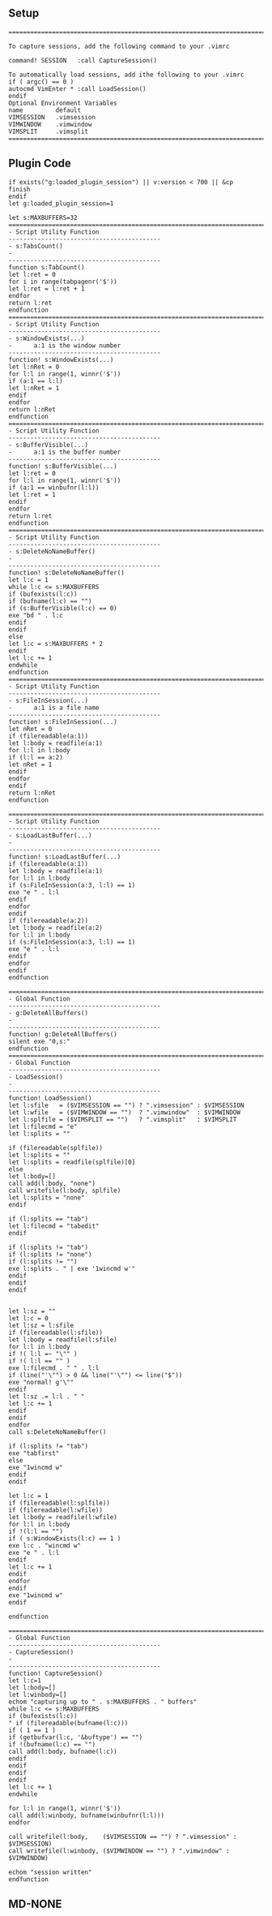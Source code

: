 ## Setup
    ==============================================================================
    
    To capture sessions, add the following command to your .vimrc
    
    command! SESSION   :call CaptureSession()
    
    To automatically load sessions, add ithe following to your .vimrc
    if ( argc() == 0 )
    autocmd VimEnter * :call LoadSession()
    endif
    Optional Environment Variables
    name         default
    VIMSESSION   .vimsession
    VIMWINDOW    .vimwindow
    VIMSPLIT     .vimsplit
    ==============================================================================
## Plugin Code
    if exists("g:loaded_plugin_session") || v:version < 700 || &cp
    finish
    endif
    let g:loaded_plugin_session=1
    
    let s:MAXBUFFERS=32
    ==============================================================================
    - Script Utility Function
    ------------------------------------------
    - s:TabsCount()
    -
    ------------------------------------------
    function s:TabCount()
    let l:ret = 0
    for i in range(tabpagenr('$'))
    let l:ret = l:ret + 1
    endfor
    return l:ret
    endfunction
    ==============================================================================
    - Script Utility Function
    ------------------------------------------
    - s:WindowExists(...)
    -      a:1 is the window number
    ------------------------------------------
    function! s:WindowExists(...)
    let l:nRet = 0
    for l:l in range(1, winnr('$'))
    if (a:1 == l:l)
    let l:nRet = 1
    endif
    endfor
    return l:nRet
    endfunction
    ==============================================================================
    - Script Utility Function
    ------------------------------------------
    - s:BufferVisible(...)
    -      a:1 is the buffer number
    ------------------------------------------
    function! s:BufferVisible(...)
    let l:ret = 0
    for l:l in range(1, winnr('$'))
    if (a:1 == winbufnr(l:l))
    let l:ret = 1
    endif
    endfor
    return l:ret
    endfunction
    ==============================================================================
    - Script Utility Function
    ------------------------------------------
    - s:DeleteNoNameBuffer()
    -
    ------------------------------------------
    function! s:DeleteNoNameBuffer()
    let l:c = 1
    while l:c <= s:MAXBUFFERS
    if (bufexists(l:c))
    if (bufname(l:c) == "")
    if (s:BufferVisible(l:c) == 0)
    exe "bd " . l:c
    endif
    endif
    else
    let l:c = s:MAXBUFFERS * 2
    endif
    let l:c += 1
    endwhile
    endfunction
    ==============================================================================
    - Script Utility Function
    ------------------------------------------
    - s:FileInSession(...)
    -      a:1 is a file name
    ------------------------------------------
    function! s:FileInSession(...)
    let nRet = 0
    if (filereadable(a:1))
    let l:body = readfile(a:1)
    for l:l in l:body
    if (l:l == a:2)
    let nRet = 1
    endif
    endfor
    endif
    return l:nRet
    endfunction
    
    ==============================================================================
    - Script Utility Function
    ------------------------------------------
    - s:LoadLastBuffer(...)
    -
    ------------------------------------------
    function! s:LoadLastBuffer(...)
    if (filereadable(a:1))
    let l:body = readfile(a:1)
    for l:l in l:body
    if (s:FileInSession(a:3, l:l) == 1)
    exe "e " . l:l
    endif
    endfor
    endif
    if (filereadable(a:2))
    let l:body = readfile(a:2)
    for l:l in l:body
    if (s:FileInSession(a:3, l:l) == 1)
    exe "e " . l:l
    endif
    endfor
    endif
    endfunction
    
    ==============================================================================
    - Global Function
    ------------------------------------------
    - g:DeleteAllBuffers()
    -
    ------------------------------------------
    function! g:DeleteAllBuffers()
    silent exe "0,s:"
    endfunction
    ==============================================================================
    - Global Function
    ------------------------------------------
    - LoadSession()
    -
    ------------------------------------------
    function! LoadSession()
    let l:sfile   = ($VIMSESSION == "") ? ".vimsession" : $VIMSESSION
    let l:wfile   = ($VIMWINDOW == "")  ? ".vimwindow"  : $VIMWINDOW
    let l:splfile = ($VIMSPLIT == "")   ? ".vimsplit"   : $VIMSPLIT
    let l:filecmd = "e"
    let l:splits = ""
    
    if (filereadable(splfile))
    let l:splits = ""
    let l:splits = readfile(splfile)[0]
    else
    let l:body=[]
    call add(l:body, "none")
    call writefile(l:body, splfile)
    let l:splits = "none"
    endif
    
    if (l:splits == "tab")
    let l:filecmd = "tabedit"
    endif
    
    if (l:splits != "tab")
    if (l:splits != "none")
    if (l:splits != "")
    exe l:splits . " | exe '1wincmd w'"
    endif
    endif
    endif
    
    
    let l:sz = ""
    let l:c = 0
    let l:sz = l:sfile
    if (filereadable(l:sfile))
    let l:body = readfile(l:sfile)
    for l:l in l:body
    if !( l:l =~ "\"" )
    if !( l:l == "" )
    exe l:filecmd . " " . l:l
    if (line("'\"") > 0 && line("'\"") <= line("$"))
    exe "normal! g'\""
    endif
    let l:sz .= l:l . " "
    let l:c += 1
    endif
    endif
    endfor
    call s:DeleteNoNameBuffer()
    
    if (l:splits != "tab")
    exe "tabfirst"
    else
    exe "1wincmd w"
    endif
    endif
    
    let l:c = 1
    if (filereadable(l:splfile))
    if (filereadable(l:wfile))
    let l:body = readfile(l:wfile)
    for l:l in l:body
    if !(l:l == "")
    if ( s:WindowExists(l:c) == 1 )
    exe l:c . "wincmd w"
    exe "e " . l:l
    endif
    let l:c += 1
    endif
    endfor
    endif
    exe "1wincmd w"
    endif
    
    endfunction
    
    ==============================================================================
    - Global Function
    ------------------------------------------
    - CaptureSession()
    -
    ------------------------------------------
    function! CaptureSession()
    let l:c=1
    let l:body=[]
    let l:winbody=[]
    echom "capturing up to " . s:MAXBUFFERS . " buffers"
    while l:c <= s:MAXBUFFERS
    if (bufexists(l:c))
    " if (filereadable(bufname(l:c)))
    if ( 1 == 1 )
    if (getbufvar(l:c, '&buftype') == "")
    if !(bufname(l:c) == "")
    call add(l:body, bufname(l:c))
    endif
    endif
    endif
    endif
    let l:c += 1
    endwhile
    
    for l:l in range(1, winnr('$'))
    call add(l:winbody, bufname(winbufnr(l:l)))
    endfor
    
    call writefile(l:body,    ($VIMSESSION == "") ? ".vimsession" : $VIMSESSION)
    call writefile(l:winbody, ($VIMWINDOW == "") ? ".vimwindow" : $VIMWINDOW)
    
    echom "session written"
    endfunction
## MD-NONE
